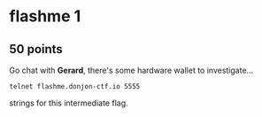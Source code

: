 # flashme 1
## 50 points

Go chat with __Gerard__, there's some hardware wallet to investigate...

`telnet flashme.donjon-ctf.io 5555`

strings for this intermediate flag.
